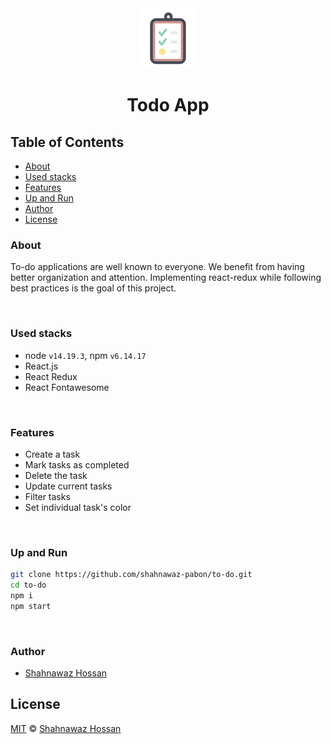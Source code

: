 <div align="center">
  <a href="https://shahnawaz-pabon.github.io/to-do">
    <img alt="Shahnawaz Hossan" src="./public/todo-96.png" />
  </a>
  <h1>Todo App</h1>
</div>

## Table of Contents

- [About](#about)
- [Used stacks](#used-stacks)
- [Features](#features)
- [Up and Run](#up-and-run)
- [Author](#author)
- [License](#license)

### About

To-do applications are well known to everyone. We benefit from having better organization and attention. Implementing react-redux while following best practices is the goal of this project.

<br>

### Used stacks

- node `v14.19.3`, npm `v6.14.17`
- React.js
- React Redux
- React Fontawesome

<br>

### Features

- Create a task
- Mark tasks as completed
- Delete the task
- Update current tasks
- Filter tasks
- Set individual task's color

<br>

### Up and Run

```sh
git clone https://github.com/shahnawaz-pabon/to-do.git
cd to-do
npm i
npm start
```

<br>

### Author

- [Shahnawaz Hossan][author]

## License

[MIT][license] © [Shahnawaz Hossan][author]

[author]: https://shahnawaz-pabon.github.io
[license]: LICENSE
